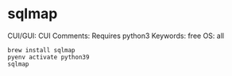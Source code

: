 # sqlmap

CUI/GUI: CUI
Comments: Requires python3
Keywords: free
OS: all

```
brew install sqlmap
pyenv activate python39
sqlmap
```